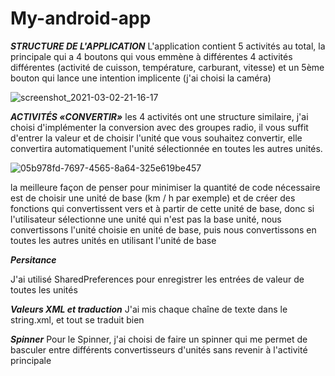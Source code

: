 # My-android-app

***STRUCTURE DE L'APPLICATION***
L'application contient 5 activités au total, la principale qui a 4 boutons qui vous emmène à différentes 4 activités différentes (activité de cuisson, température, carburant, vitesse) et un 5ème bouton qui lance une intention implicente (j'ai choisi la caméra)

![screenshot_2021-03-02-21-16-17](https://user-images.githubusercontent.com/61503552/109715444-f24dc200-7ba3-11eb-9096-5deba8c08d06.jpg)



***ACTIVITÉS «CONVERTIR»***
les 4 activités ont une structure similaire, j'ai choisi d'implémenter la conversion avec des groupes radio, il vous suffit d'entrer la valeur et de choisir l'unité que vous souhaitez convertir, elle convertira automatiquement l'unité sélectionnée en toutes les autres unités.

![05b978fd-7697-4565-8a64-325e619be457](https://user-images.githubusercontent.com/61503552/109714705-080eb780-7ba3-11eb-88f8-6498737f8377.gif)



la meilleure façon de penser pour minimiser la quantité de code nécessaire est de choisir une unité de base (km / h par exemple) et de créer des fonctions qui convertissent vers et à partir de cette unité de base, donc si l'utilisateur sélectionne une unité qui n'est pas la base unité, nous convertissons l'unité choisie en unité de base, puis nous convertissons en toutes les autres unités en utilisant l'unité de base



***Persitance***

J'ai utilisé SharedPreferences pour enregistrer les entrées de valeur de toutes les unités


***Valeurs XML et traduction***
J'ai mis chaque chaîne de texte dans le string.xml, et tout se traduit bien


***Spinner***
Pour le Spinner, j'ai choisi de faire un spinner qui me permet de basculer entre différents convertisseurs d'unités sans revenir à l'activité principale
